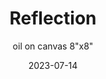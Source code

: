 ---
weight: 8
images:
- https://www.instagram.com/p/Cus0frbxsbo/media/?size=l

title: Reflection
subtitle: oil on canvas 8"x8"
multipleColumn: true
date: 2023-07-14
tags:
- archive # all posts
- painting
- oil
---